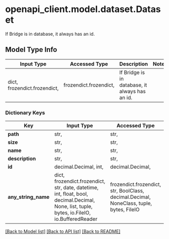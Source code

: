 # openapi_client.model.dataset.Dataset

If Bridge is in database, it always has an id.     

## Model Type Info
Input Type | Accessed Type | Description | Notes
------------ | ------------- | ------------- | -------------
dict, frozendict.frozendict,  | frozendict.frozendict,  | If Bridge is in database, it always has an id.      | 

### Dictionary Keys
Key | Input Type | Accessed Type | Description | Notes
------------ | ------------- | ------------- | ------------- | -------------
**path** | str,  | str,  |  | 
**size** | str,  | str,  |  | 
**name** | str,  | str,  |  | 
**description** | str,  | str,  |  | 
**id** | decimal.Decimal, int,  | decimal.Decimal,  |  | 
**any_string_name** | dict, frozendict.frozendict, str, date, datetime, int, float, bool, decimal.Decimal, None, list, tuple, bytes, io.FileIO, io.BufferedReader | frozendict.frozendict, str, BoolClass, decimal.Decimal, NoneClass, tuple, bytes, FileIO | any string name can be used but the value must be the correct type | [optional]

[[Back to Model list]](../../README.md#documentation-for-models) [[Back to API list]](../../README.md#documentation-for-api-endpoints) [[Back to README]](../../README.md)

